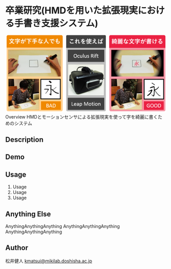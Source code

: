 卒業研究(HMDを用いた拡張現実における手書き支援システム)
====

![graduate](https://github.com/kentx422/Resource/blob/master/img/graduate_intro.png?raw=true)
Overview
HMDとモーションセンサによる拡張現実を使って字を綺麗に書くためのシステム

## Description


## Demo



## Usage

1. Usage
2. Usage
3. Usage

## Anything Else

AnythingAnythingAnything
AnythingAnythingAnything
AnythingAnythingAnything

## Author

松井健人
<kmatsui@mikilab.doshisha.ac.jp>

